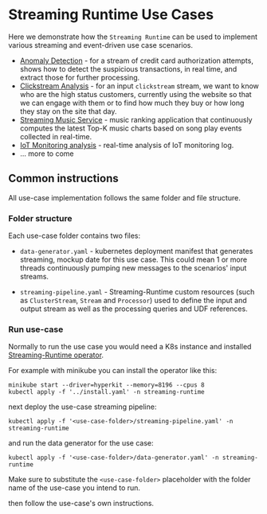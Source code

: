 # Streaming Runtime Use Cases

Here we demonstrate how the `Streaming Runtime` can be used to implement various streaming and event-driven use case scenarios.

* [Anomaly Detection](anomaly-detection) - for a stream of credit card authorization attempts, shows how to detect the suspicious transactions, in real time, and extract those for further processing.
* [Clickstream Analysis](clickstream) -   for an input `clickstream` stream, we want to know who are the high status customers, currently using the website so that we can engage with them or to find how much they buy or how long they stay on the site that day.
* [Streaming Music Service](top-k-songs) - music ranking application that continuously computes the latest Top-K music charts based on song play events collected in real-time.
* [IoT Monitoring analysis](iot-monitoring) - real-time analysis of IoT monitoring log.
* ... more to come

## Common instructions

All use-case implementation follows the same folder and file structure. 

### Folder structure
Each use-case folder contains two files: 
 
* `data-generator.yaml` - kubernetes deployment manifest that generates streaming, mockup date for this use case. 
  This could mean 1 or more threads continuously pumping new messages to the scenarios' input streams.

* `streaming-pipeline.yaml` - Streaming-Runtime custom resources (such as `ClusterStream`, `Stream` and `Processor`) used to define the input and output stream as well as the processing queries and UDF references.


### Run use-case 
Normally to run the use case you would need a K8s instance and installed [Streaming-Runtime operator](../).

For example with minikube you can install the operator like this:

```shell
minikube start --driver=hyperkit --memory=8196 --cpus 8
kubectl apply -f '../install.yaml' -n streaming-runtime
```

next deploy the use-case streaming pipeline:

```shell
kubectl apply -f '<use-case-folder>/streaming-pipeline.yaml' -n streaming-runtime
```

and run the data generator for the use case:
```shell
kubectl apply -f '<use-case-folder>/data-generator.yaml' -n streaming-runtime
```

Make sure to substitute the `<use-case-folder>` placeholder with the folder name of the use-case you intend to run.

then follow the use-case's own instructions.

